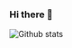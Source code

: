 ### Hi there 👋

![Github stats](https://github-readme-stats.vercel.app/api?username=smortezah&theme=highcontrast&show_icons=true&count_private=true)

<!--
**smortezah/smortezah** is a ✨ _special_ ✨ repository because its `README.md` (this file) appears on your GitHub profile.

Here are some ideas to get you started:

- 🔭 I’m currently working on ...
- 🌱 I’m currently learning ...
- 👯 I’m looking to collaborate on ...
- 🤔 I’m looking for help with ...
- 💬 Ask me about ...
- 📫 How to reach me: ...
- 😄 Pronouns: ...
- ⚡ Fun fact: ...
-->
